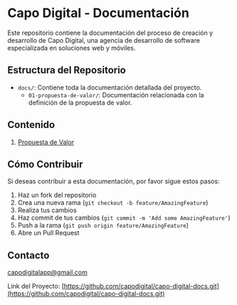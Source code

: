 # Capo Digital - Documentación

Este repositorio contiene la documentación del proceso de creación y desarrollo de Capo Digital, una agencia de desarrollo de software especializada en soluciones web y móviles.

## Estructura del Repositorio

- `docs/`: Contiene toda la documentación detallada del proyecto.
  - `01-propuesta-de-valor/`: Documentación relacionada con la definición de la propuesta de valor.

## Contenido

1. [Propuesta de Valor](docs/01-propuesta-de-valor/README.md)

## Cómo Contribuir

Si deseas contribuir a esta documentación, por favor sigue estos pasos:

1. Haz un fork del repositorio
2. Crea una nueva rama (`git checkout -b feature/AmazingFeature`)
3. Realiza tus cambios
4. Haz commit de tus cambios (`git commit -m 'Add some AmazingFeature'`)
5. Push a la rama (`git push origin feature/AmazingFeature`)
6. Abre un Pull Request

## Contacto

capodigitalapp@gmail.com

Link del Proyecto: [https://github.com/capodigital/capo-digital-docs.git](https://github.com/capodigital/capo-digital-docs.git)